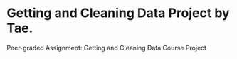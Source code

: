 # Getting and Cleaning Data Project by Tae.
Peer-graded Assignment: Getting and Cleaning Data Course Project
